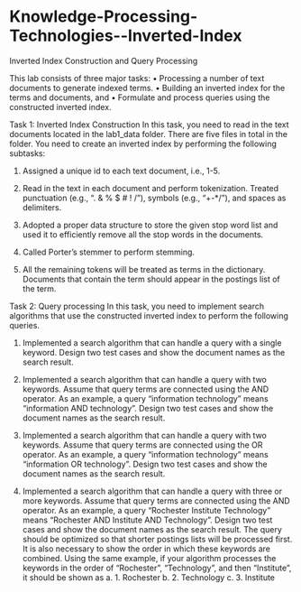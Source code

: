# Knowledge-Processing-Technologies--Inverted-Index


Inverted Index Construction and Query Processing


This lab consists of three major tasks:
• Processing a number of text documents to generate indexed terms.
• Building an inverted index for the terms and documents, and
• Formulate and process queries using the constructed inverted index.


Task 1: Inverted Index Construction 
In this task, you need to read in the text documents located in the lab1_data folder. There are five
files in total in the folder. You need to create an inverted index by performing the following
subtasks:

1. Assigned a unique id to each text document, i.e., 1-5.

2. Read in the text in each document and perform tokenization. Treated punctuation (e.g., “. &
% $ # ! /”), symbols (e.g., “+-*/”), and spaces as delimiters.

3. Adopted a proper data structure to store the given stop word list and used it to efficiently
remove all the stop words in the documents.

4. Called Porter’s stemmer to perform stemming. 

5. All the remaining tokens will be treated as terms in the dictionary. Documents that
contain the term should appear in the postings list of the term.

Task 2: Query processing 
In this task, you need to implement search algorithms that use the constructed inverted index to perform the following queries.

1. Implemented a search algorithm that can handle a query with a single keyword. Design two test cases and show the document names as the search result.

2. Implemented a search algorithm that can handle a query with two keywords. Assume that query terms are connected using the AND operator. As an example, a query “information technology” means “information AND technology”. Design two test cases and show the document names as the search result.

3. Implemented a search algorithm that can handle a query with two keywords. Assume that query terms are connected using the OR operator. As an example, a query “information technology” means “information OR technology”. Design two test cases and show the document names as the search result.

4. Implemented a search algorithm that can handle a query with three or more keywords. Assume that query terms are connected using the AND operator. As an example, a query “Rochester Institute Technology” means “Rochester AND Institute AND Technology”. Design two test cases and show the document names as the search result. The query should be optimized so that shorter postings lists will be processed first. It is also necessary to show the order in which these keywords are combined. Using the same example, if your algorithm processes the keywords in the order of “Rochester”, “Technology”, and then “Institute”, it should be shown as
a. 1. Rochester
b. 2. Technology
c. 3. Institute
